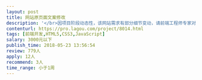 ```yaml
---                
layout: post       
title: 网站原页面文案修改           
description: '</br>因项目阶段动态性，该网站需求有部分细节变动，请前端工程师专家对文案等内容进行了简单修改，因此故补发项目。</br>'     
contenturl: https://pro.lagou.com/project/8014.html      
tags: [前端开发,HTML5,CSS3,JavaScript]            
salary: 3000元以下          
publish_time: 2018-05-23 13:56:54         
review: 779人                   
apply: 12人                   
recommend: 3人                   
time_range: 小于1周              
---                 
```

